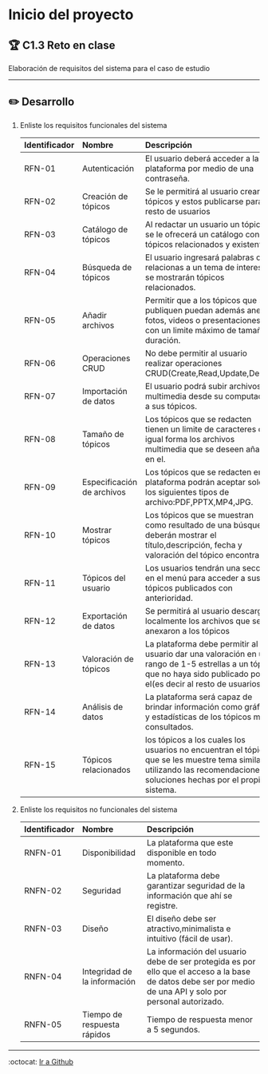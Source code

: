 # Inicio del proyecto

## :trophy: C1.3 Reto en clase

Elaboración de requisitos del sistema para el caso de estudio
___

## :pencil2: Desarrollo

1. Enliste los requisitos funcionales del sistema
   
    Identificador | Nombre | Descripción
    :--|:--|:--
    RFN-01|Autenticación|El usuario deberá acceder a la plataforma por medio de una contraseña. 
    RFN-02|Creación de tópicos|Se le permitirá al usuario crear tópicos y estos publicarse para el resto de usuarios 
    RFN-03|Catálogo de tópicos|Al redactar un usuario un tópico, se le ofrecerá un catálogo con tópicos relacionados y existentes.
    RFN-04|Búsqueda de tópicos|El usuario ingresará palabras clave relacionas a un tema de interes y se mostrarán tópicos relacionados.
    RFN-05|Añadir archivos|Permitir que a los tópicos que se publiquen puedan además anexar fotos, videos o presentaciones con un limite máximo de tamaño y duración.
    RFN-06|Operaciones CRUD|No debe permitir al usuario realizar operaciones CRUD(Create,Read,Update,Delete)
    RFN-07|Importación de datos|El usuario podrá subir archivos multimedia desde su computadora a sus tópicos.
    RFN-08|Tamaño de tópicos|Los tópicos que se redacten tienen un limite de caracteres de igual forma los archivos multimedia que se deseen añadir en el.
    RFN-09|Especificación de archivos|Los tópicos que se redacten en la plataforma podrán aceptar solo los siguientes tipos de archivo:PDF,PPTX,MP4,JPG.
    RFN-10|Mostrar tópicos|Los tópicos que se muestran como resultado de una búsqueda deberán mostrar el título,descripción, fecha y valoración del tópico encontrado.  
    RFN-11|Tópicos del usuario|Los usuarios tendrán una sección en el menú para acceder a sus tópicos publicados con anterioridad.
    RFN-12|Exportación de datos|Se permitirá al usuario descargar localmente los archivos que se anexaron a los tópicos
    RFN-13|Valoración de tópicos|La plataforma debe permitir al usuario dar una valoración en un rango de 1-5 estrellas a un tópico que no haya sido publicado por el(es decir al resto de usuarios).
    RFN-14|Análisis de datos|La plataforma será capaz de brindar información como gráficas y estadísticas de los tópicos mas consultados.
    RFN-15|Tópicos relacionados|los tópicos a los cuales los usuarios no encuentran el tópico que se les muestre tema similares, utilizando las recomendaciones o soluciones hechas por el propio sistema.
 
2. Enliste los requisitos no funcionales del sistema
   
    Identificador | Nombre | Descripción
    :--|:--|:--
    RNFN-01|Disponibilidad|La plataforma que este disponible en todo momento.
    RNFN-02|Seguridad|La plataforma debe garantizar seguridad de la información que ahí se registre.
    RNFN-03|Diseño|El diseño debe ser atractivo,minimalista e intuitivo (fácil de usar).
    RNFN-04|Integridad de la información|La información del usuario debe de ser protegida es por ello que el acceso a la base de datos debe ser por medio de una API y solo por personal autorizado.
    RNFN-05|Tiempo de respuesta rápidos|Tiempo de respuesta menor a 5 segundos.

___

:octocat: [Ir a Github](https://github.com/yessi-github/AnalisisAvanzado-2021.git)